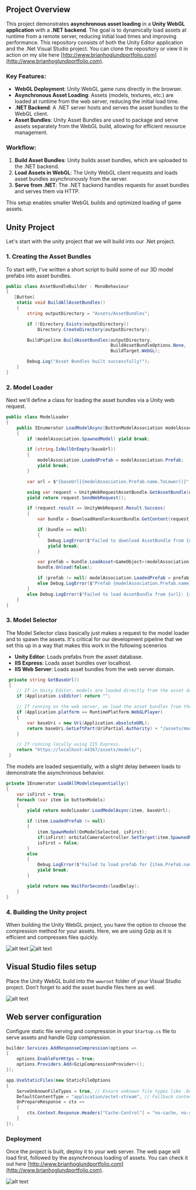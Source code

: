 ## Project Overview

This project demonstrates **asynchronous asset loading** in a **Unity WebGL application** with a **.NET backend**. The goal is to dynamically load assets at runtime from a remote server, reducing initial load times and improving performance. This repository consists of both the Unity Editor application and the .Net Visual Studio project. You can clone the repository or view it in action on my site here [http://www.brianhoglundportfolio.com](http://www.brianhoglundportfolio.com).

### Key Features:
- **WebGL Deployment**: Unity WebGL game runs directly in the browser.
- **Asynchronous Asset Loading**: Assets (models, textures, etc.) are loaded at runtime from the web server, reducing the initial load time.
- **.NET Backend**: A .NET server hosts and serves the asset bundles to the WebGL client.
- **Asset Bundles**: Unity Asset Bundles are used to package and serve assets separately from the WebGL build, allowing for efficient resource management.

### Workflow:
1. **Build Asset Bundles**: Unity builds asset bundles, which are uploaded to the .NET backend.
2. **Load Assets in WebGL**: The Unity WebGL client requests and loads asset bundles asynchronously from the server.
3. **Serve from .NET**: The .NET backend handles requests for asset bundles and serves them via HTTP.

This setup enables smaller WebGL builds and optimized loading of game assets.


## Unity Project
Let's start with the unity project that we will build into our .Net project. 

### 1. Creating the Asset Bundles
To start with, I've written a short script to build some of our 3D model prefabs into asset bundles.
```csharp
public class AssetBundleBuilder : MonoBehaviour
{
   [Button]
    static void BuildAllAssetBundles()
    {
        string outputDirectory = "Assets/AssetBundles";

        if (!Directory.Exists(outputDirectory))
            Directory.CreateDirectory(outputDirectory);

        BuildPipeline.BuildAssetBundles(outputDirectory, 
                                        BuildAssetBundleOptions.None, 
                                        BuildTarget.WebGL);

        Debug.Log("Asset Bundles built successfully!");
    }
}
```

### 2. Model Loader
Next we'll define a class for loading the asset bundles via a Unity web request. 
```csharp
public class ModelLoader
{
    public IEnumerator LoadModelAsync(ButtonModelAssociation modelAssociation, string baseUrl)
    {
        if (modelAssociation.SpawnedModel) yield break;

        if (string.IsNullOrEmpty(baseUrl))
        {
            modelAssociation.LoadedPrefab = modelAssociation.Prefab;
            yield break;
        }

        var url = $"{baseUrl}{modelAssociation.Prefab.name.ToLower()}";

        using var request = UnityWebRequestAssetBundle.GetAssetBundle(url);
        yield return request.SendWebRequest();

        if (request.result == UnityWebRequest.Result.Success)
        {
            var bundle = DownloadHandlerAssetBundle.GetContent(request);

            if (bundle == null)
            {
                Debug.LogError($"Failed to download AssetBundle from {url}: Bundle is null");
                yield break;
            }

            var prefab = bundle.LoadAsset<GameObject>(modelAssociation.Prefab.name);
            bundle.Unload(false);

            if (prefab != null) modelAssociation.LoadedPrefab = prefab;
            else Debug.LogError($"Prefab {modelAssociation.Prefab.name} not found in AssetBundle {url}");
        }
        else Debug.LogError($"Failed to load AssetBundle from {url}: {request.error}");
    }
}
```

### 3. Model Selector
The Model Selector class basically just makes a request to the model loader and to spawn the assets. It's critical for our development pipeline that we set this up in a way that makes this work in the following scenerios

- **Unity Editor**: Loads prefabs from the asset database.
- **IIS Express**: Loads asset bundles over localhost.
- **IIS Web Server**: Loads asset bundles from the web server domain.
```csharp
 private string GetBaseUrl()
 {
    // If in Unity Editor, models are loaded directly from the asset database
    if (Application.isEditor) return "";

    // If running on the web server, we load the asset bundles from the server domain.
    if (Application.platform == RuntimePlatform.WebGLPlayer)
    {
        var baseUri = new Uri(Application.absoluteURL);
        return baseUri.GetLeftPart(UriPartial.Authority) + "/assets/models/";
    }

    // If running locally using IIS Express.
    return "https://localhost:44367/assets/models/";
 }
```

The models are loaded sequentially, with a slight delay between loads to demonstrate the asynchronous behavior. 

```csharp
private IEnumerator LoadAllModelsSequentially()
{
    var isFirst = true;
    foreach (var item in buttonModels)
    {
        yield return modelLoader.LoadModelAsync(item, baseUrl);

        if (item.LoadedPrefab != null)
        {
            item.SpawnModel(OnModelSelected, isFirst);
            if(isFirst) orbitalCameraController.SetTarget(item.SpawnedModel);
            isFirst = false;
        }
        else
        {
            Debug.LogError($"Failed to load prefab for {item.Prefab.name}. Check logs for ModelLoader errors.");
            yield break;
        }

        yield return new WaitForSeconds(loadDelay);
    }
}
```

### 4. Building the Unity project

When building the Unity WebGL project, you have the option to choose the compression method for your assets. Here, we are using Gzip as it is efficient and compresses files quickly.

![alt text](WebGLBuildSettings-1.PNG) ![alt text](UnityBuildFiles-1.PNG)

## Visual Studio files setup
Place the Unity WebGL build into the `wwwroot` folder of your Visual Studio project. Don’t forget to add the asset bundle files here as well.

![alt text](FilesStuff-1.PNG)

## Web server configuration
Configure static file serving and compression in your `Startup.cs` file to serve assets and handle Gzip compression.

```csharp
builder.Services.AddResponseCompression(options =>
{
    options.EnableForHttps = true;
    options.Providers.Add<GzipCompressionProvider>();
});
```
```csharp
app.UseStaticFiles(new StaticFileOptions
{
    ServeUnknownFileTypes = true, // Ensure unknown file types like .bundle are served
    DefaultContentType = "application/octet-stream", // Fallback content type
    OnPrepareResponse = ctx =>
    {
        ctx.Context.Response.Headers["Cache-Control"] = "no-cache, no-store";
    }
});
```

### Deployment
Once the project is built, deploy it to your web server. The web page will load first, followed by the asynchronous loading of assets. You can check it out here [http://www.brianhoglundportfolio.com](http://www.brianhoglundportfolio.com).

![alt text](Capture-1.PNG)
